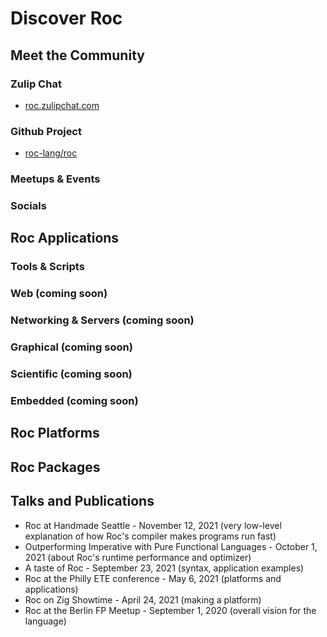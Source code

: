 # Discover Roc

## Meet the Community

### Zulip Chat

- [roc.zulipchat.com](https://roc.zulipchat.com/)

### Github Project

- [roc-lang/roc](https://github.com/roc-lang/roc)

### Meetups & Events

### Socials

## Roc Applications

### Tools & Scripts

### Web (coming soon)

### Networking & Servers (coming soon)

### Graphical (coming soon)

### Scientific (coming soon)

### Embedded (coming soon)

## Roc Platforms

## Roc Packages

## Talks and Publications

- Roc at Handmade Seattle - November 12, 2021 (very low-level explanation of how Roc's compiler makes programs run fast)
- Outperforming Imperative with Pure Functional Languages - October 1, 2021 (about Roc's runtime performance and optimizer)
- A taste of Roc - September 23, 2021 (syntax, application examples)
- Roc at the Philly ETE conference - May 6, 2021 (platforms and applications)
- Roc on Zig Showtime - April 24, 2021 (making a platform)
- Roc at the Berlin FP Meetup - September 1, 2020 (overall vision for the language)